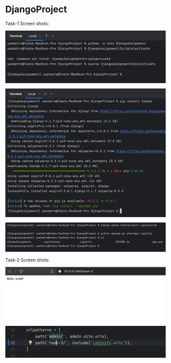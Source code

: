 # DjangoProject
Task-1 Screen shots:

![img.png](img.png)

![img_1.png](img_1.png)

![img_2.png](img_2.png)


Task-2 Screen shots:

![img_3.png](img_3.png)

![img_4.png](img_4.png)